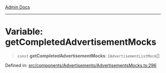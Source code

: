 [Admin Docs](/)

***

# Variable: getCompletedAdvertisementMocks

> `const` **getCompletedAdvertisementMocks**: `IAdvertisementListMock`[]

Defined in: [src/components/Advertisements/AdvertisementsMocks.ts:296](https://github.com/PalisadoesFoundation/talawa-admin/blob/main/src/components/Advertisements/AdvertisementsMocks.ts#L296)
